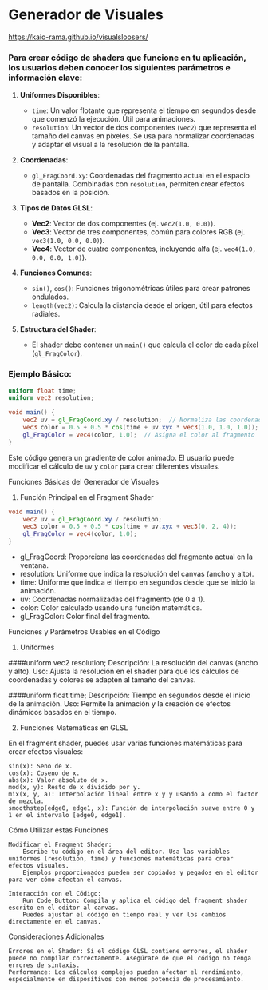 # Generador de Visuales
https://kaio-rama.github.io/visualsloosers/

### Para crear código de shaders que funcione en tu aplicación, los usuarios deben conocer los siguientes parámetros e información clave:

1. **Uniformes Disponibles**:
   - `time`: Un valor flotante que representa el tiempo en segundos desde que comenzó la ejecución. Útil para animaciones.
   - `resolution`: Un vector de dos componentes (`vec2`) que representa el tamaño del canvas en píxeles. Se usa para normalizar coordenadas y adaptar el visual a la resolución de la pantalla.

2. **Coordenadas**:
   - `gl_FragCoord.xy`: Coordenadas del fragmento actual en el espacio de pantalla. Combinadas con `resolution`, permiten crear efectos basados en la posición.

3. **Tipos de Datos GLSL**:
   - **Vec2**: Vector de dos componentes (ej. `vec2(1.0, 0.0)`).
   - **Vec3**: Vector de tres componentes, común para colores RGB (ej. `vec3(1.0, 0.0, 0.0)`).
   - **Vec4**: Vector de cuatro componentes, incluyendo alfa (ej. `vec4(1.0, 0.0, 0.0, 1.0)`).

4. **Funciones Comunes**:
   - `sin()`, `cos()`: Funciones trigonométricas útiles para crear patrones ondulados.
   - `length(vec2)`: Calcula la distancia desde el origen, útil para efectos radiales.

5. **Estructura del Shader**:
   - El shader debe contener un `main()` que calcula el color de cada píxel (`gl_FragColor`).

### Ejemplo Básico:
```glsl
uniform float time;
uniform vec2 resolution;

void main() {
    vec2 uv = gl_FragCoord.xy / resolution;  // Normaliza las coordenadas
    vec3 color = 0.5 + 0.5 * cos(time + uv.xyx * vec3(1.0, 1.0, 1.0));  // Color animado
    gl_FragColor = vec4(color, 1.0);  // Asigna el color al fragmento
}
```

Este código genera un gradiente de color animado. El usuario puede modificar el cálculo de `uv` y `color` para crear diferentes visuales.

Funciones Básicas del Generador de Visuales
1. Función Principal en el Fragment Shader

```glsl
void main() {
    vec2 uv = gl_FragCoord.xy / resolution;
    vec3 color = 0.5 + 0.5 * cos(time + uv.xyx + vec3(0, 2, 4));
    gl_FragColor = vec4(color, 1.0);
}
```
   * gl_FragCoord: Proporciona las coordenadas del fragmento actual en la ventana.
   * resolution: Uniforme que indica la resolución del canvas (ancho y alto).
   * time: Uniforme que indica el tiempo en segundos desde que se inició la animación.
   * uv: Coordenadas normalizadas del fragmento (de 0 a 1).
   * color: Color calculado usando una función matemática.
   * gl_FragColor: Color final del fragmento.


Funciones y Parámetros Usables en el Código
1. Uniformes


####uniform vec2 resolution;
        Descripción: La resolución del canvas (ancho y alto).
        Uso: Ajusta la resolución en el shader para que los cálculos de coordenadas y colores se adapten al tamaño del canvas.

####uniform float time;
        Descripción: Tiempo en segundos desde el inicio de la animación.
        Uso: Permite la animación y la creación de efectos dinámicos basados en el tiempo.

2. Funciones Matemáticas en GLSL

En el fragment shader, puedes usar varias funciones matemáticas para crear efectos visuales:

    sin(x): Seno de x.
    cos(x): Coseno de x.
    abs(x): Valor absoluto de x.
    mod(x, y): Resto de x dividido por y.
    mix(x, y, a): Interpolación lineal entre x y y usando a como el factor de mezcla.
    smoothstep(edge0, edge1, x): Función de interpolación suave entre 0 y 1 en el intervalo [edge0, edge1].

Cómo Utilizar estas Funciones

    Modificar el Fragment Shader:
        Escribe tu código en el área del editor. Usa las variables uniformes (resolution, time) y funciones matemáticas para crear efectos visuales.
        Ejemplos proporcionados pueden ser copiados y pegados en el editor para ver cómo afectan el canvas.

    Interacción con el Código:
        Run Code Button: Compila y aplica el código del fragment shader escrito en el editor al canvas.
        Puedes ajustar el código en tiempo real y ver los cambios directamente en el canvas.

Consideraciones Adicionales

    Errores en el Shader: Si el código GLSL contiene errores, el shader puede no compilar correctamente. Asegúrate de que el código no tenga errores de sintaxis.
    Performance: Los cálculos complejos pueden afectar el rendimiento, especialmente en dispositivos con menos potencia de procesamiento.
